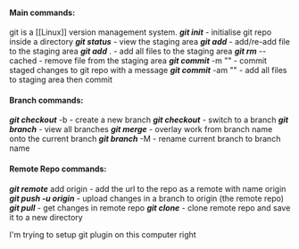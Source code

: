 #### Main commands:
git is a [[Linux]] version management system.
***git init*** - initialise git repo inside a directory
***git status*** - view the staging area
***git add*** <file> - add/re-add file to the staging area
***git add*** . - add all files to the staging area
***git rm*** --cached <file> - remove file from the staging area
***git commit*** -m "<message>" - commit staged changes to git repo with a message
***git commit*** -am "<message>" - add all files to staging area then commit

#### Branch commands:

***git checkout*** -b <branch name> - create a new branch
***git checkout*** <branch name> - switch to a branch
***git branch*** - view all branches
***git merge*** <branch name> - overlay work from branch name onto the current branch
***git branch*** -M <branch name> - rename current branch to branch name

#### Remote Repo commands:

***git remote*** add origin <url> - add the url to the repo as a remote with name origin
***git push -u origin*** <branch> - upload changes in a branch to origin (the remote repo)
***git pull*** - get changes in remote repo
***git clone*** <url> - clone remote repo and save it to a new directory

I'm trying to setup git plugin on this computer right